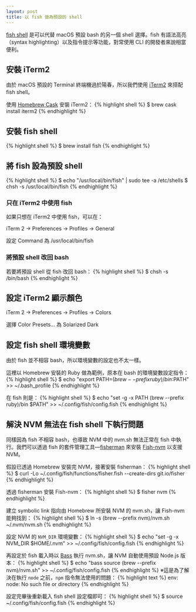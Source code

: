 ```yaml
---
layout: post
title: 以 fish 做為預設的 shell
---
```


[fish shell](https://fishshell.com/) 是可以代替 macOS 預設 bash 的另一個 shell 選擇。fish 有語法高亮（syntax highlighting）以及指令提示等功能，對常使用 CLI 的開發者來說相當便利。

## 安裝 iTerm2
由於 macOS 預設的 Terminal 終端機過於陽春，所以我們使用 [iTerm2](https://www.iterm2.com/) 來搭配 fish shell。

使用 [Homebrew Cask](https://caskroom.github.io/) 安裝 iTerm2：
{% highlight shell %}
$ brew cask install iterm2
{% endhighlight %}

## 安裝 fish shell
{% highlight shell %}
$ brew install fish
{% endhighlight %}

## 將 fish 設為預設 shell
{% highlight shell %}
$ echo "/usr/local/bin/fish" | sudo tee -a /etc/shells
$ chsh -s /usr/local/bin/fish
{% endhighlight %}

### 只在 iTerm2 中使用 fish
如果只想在 iTerm2 中使用 fish，可以在：

iTerm 2 -> Preferences -> Profiles -> General

設定 Command 為 /usr/local/bin/fish

### 將預設 shell 改回 bash
若要將預設 shell 從 fish 改回 bash：
{% highlight shell %}
$ chsh -s /bin/bash
{% endhighlight %}

## 設定 iTerm2 顯示顏色
iTerm 2 -> Preferences -> Profiles -> Colors

選擇 Color Presets… 為 Solarized Dark

## 設定 fish shell 環境變數
由於 fish 並不相容 bash，所以環境變數的設定也不太一樣。

這裡以 Homebrew 安裝的 Ruby 做為範例，原本在 bash 的環境變數設定指令：
{% highlight shell %}
$ echo "export PATH=$(brew --prefix ruby)/bin:$PATH" >> ~/.bash_profile
{% endhighlight %}

在 fish 則是：
{% highlight shell %}
$ echo "set -g -x PATH (brew --prefix ruby)/bin $PATH" >> ~/.config/fish/config.fish
{% endhighlight %}

## 解決 NVM 無法在 fish shell 下執行問題
同樣因為 fish 不相容 bash，也導致 NVM 中的 nvm.sh 無法正常在 fish 中執行。我們可以透過 fish 的套件管理工具—[fisherman](https://fisherman.github.io/) 來安裝 [Fish-nvm](https://github.com/fisherman/nvm) 以支援 NVM。

假設已透過 Homebrew 安裝完 NVM，接著安裝 fisherman：
{% highlight shell %}
$ curl -Lo ~/.config/fish/functions/fisher.fish --create-dirs git.io/fisher
{% endhighlight %}

透過 fisherman 安裝 Fish-nvm：
{% highlight shell %}
$ fisher nvm
{% endhighlight %}

建立 symbolic link 指向由 Homebrew 所安裝 NVM 的 nvm.sh，讓 Fish-nvm 能夠找到：
{% highlight shell %}
$ ln -s (brew --prefix nvm)/nvm.sh ~/.nvm/nvm.sh
{% endhighlight %}

設定 NVM 的 `NVM_DIR` 環境變數：
{% highlight shell %}
$ echo "set -g -x NVM_DIR $HOME/.nvm" >> ~/.config/fish/config.fish
{% endhighlight %}

再設定於 fish 載入時以 [Bass](https://github.com/edc/bass) 執行 nvm.sh，讓 NVM 自動使用預設 Node.js 版本：
{% highlight shell %}
$ echo "bass source (brew --prefix nvm)/nvm.sh" >> ~/.config/fish/config.fish
{% endhighlight %}
※這是為了解決在執行 `node` 之前，`npm` 指令無法使用的問題：
{% highlight text %}
env: node: No such file or directory
{% endhighlight %}

設定完畢後重新載入 fish shell 設定檔即可：
{% highlight shell %}
$ source ~/.config/fish/config.fish
{% endhighlight %}